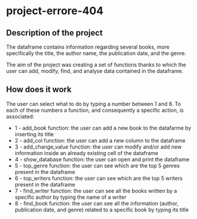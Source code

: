 # project-errore-404

## Description of the project
The dataframe contains information regarding several books, more specifically the title, the author name, the publication date, and the genre.

The aim of the project was creating a set of functions thanks to which the user can add, modify, find, and analyse data contained in the dataframe.

## How does it work
The user can select what to do by typing a number between 1 and 8. To each of these numbers a function, and consequently a specific action, is associated:
- 1 - add_book function: the user can add a new book to the datafarme by inserting its title
- 2 - add_col function: the user can add a new column to the dataframe
- 3 - add_change_value function: the user can modify and/or add new information inside an already existing cell of the dataframe
- 4 - show_database function: the user can open and print the dataframe
- 5 - top_genre function: the user can see which are the top 5 genres present in the dataframe
- 6 - top_writers function: the user can see which are the top 5 writers present in the dataframe
- 7 - find_writer function: the user can see all the books written by a specific author by typing the name of a writer
- 8 - find_book function: the user can see all the information (author, publication date, and genre) related to a specific book by typing its title